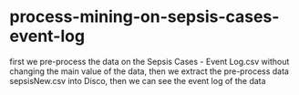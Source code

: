 # process-mining-on-sepsis-cases-event-log
first we pre-process the data on the Sepsis Cases - Event Log.csv without changing the main value of the data, then we extract the pre-process data sepsisNew.csv into 
Disco, then we can see the event log of the data
